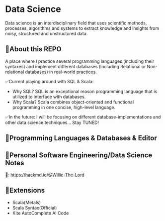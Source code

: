 # Data Science
Data science is an interdisciplinary field that uses scientific methods, processes, algorithms and systems to extract knowledge and insights from noisy, structured and unstructured data.

## 📌**About this REPO**
A place where I practice several programming languages (including their syntaxes) and implement different databases (including Relational or Non-relational databases) in real-world practices.

✅Current playing around with SQL & Scala:
- Why SQL? SQL is an exceptional reason programming language that is utilized to interface with databases.
- Why Scala? Scala combines object-oriented and functional programming in one concise, high-level language. 

✅In the future:
I will be focusing on different database-implementations and other data science techniques... Stay TUNED!

## 📌**Programming Languages & Databases & Editor**


## 📌Personal Software Engineering/Data Science Notes

🔗: https://hackmd.io/@Willie-The-Lord

## 📌Extensions
- Scala(Metals)
- Scala Syntax(Official)
- Kite AutoComplete AI Code

